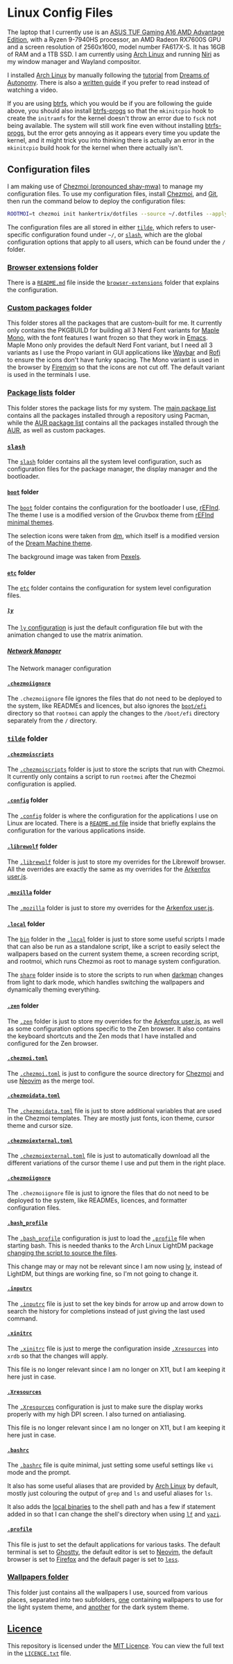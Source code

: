 # Linux Config Files

The laptop that I currently use is an
[ASUS TUF Gaming A16 AMD Advantage Edition](https://www.asus.com/laptops/for-gaming/tuf-gaming/asus-tuf-gaming-a16-advantage-edition-2023/),
with a Ryzen 9-7940HS processor, an AMD Radeon RX7600S GPU
and a screen resolution of 2560x1600, model number FA617X-S.
It has 16GB of RAM and a 1TB SSD.
I am currently using [Arch Linux](https://archlinux.org/)
and running [Niri](https://github.com/YaLTeR/niri/)
as my window manager and Wayland compositor.

I installed [Arch Linux](https://archlinux.org/)
by manually following the
[tutorial](https://www.youtube.com/watch?v=YC7NMbl4goo)
from [Dreams of Autonomy](https://www.youtube.com/@dreamsofautonomy).
There is also a
[written guide](https://github.com/dreamsofautonomy/arch-from-scratch)
if you prefer to read instead of watching a video.

If you are using [btrfs](https://btrfs.readthedocs.io/en/latest/index.html),
which you would be if you are following the guide above,
you should also install [btrfs-progs](https://github.com/kdave/btrfs-progs)
so that the `mkinitcpio` hook to create the `initramfs` for the kernel
doesn't throw an error due to `fsck` not being available.
The system will still work fine even without installing
[btrfs-progs](https://github.com/kdave/btrfs-progs),
but the error gets annoying as it appears every time you update the kernel,
and it might trick you into thinking there is actually an error in the
`mkinitcpio` build hook for the kernel when there actually isn't.

## Configuration files

I am making use of [Chezmoi (pronounced shay-mwa)](https://www.chezmoi.io/)
to manage my configuration files. To use my configuration files,
install [Chezmoi](https://www.chezmoi.io/install/),
and [Git](https://git-scm.com/),
then run the command below to deploy the configuration files:

```sh
ROOTMOI=t chezmoi init hankertrix/dotfiles --source ~/.dotfiles --apply
```

The configuration files are all stored in either [`tilde`](./tilde/),
which refers to user-specific configuration found under `~/`,
or [`slash`](./slash/), which are the global configuration options
that apply to all users, which can be found under the `/` folder.

### [Browser extensions](./browser-extensions/) folder

There is a [`README.md`](./browser-extensions/README.md) file
inside the [`browser-extensions`](./browser-extensions/)
folder that explains the configuration.

### [Custom packages](./custom-packages/) folder

This folder stores all the packages that are custom-built for me.
It currently only contains the PKGBUILD for building all 3
Nerd Font variants for [Maple Mono](https://github.com/subframe7536/Maple-font),
with the font features I want frozen so that they work in
[Emacs](https://www.gnu.org/software/emacs/).
Maple Mono only provides the default Nerd Font variant, but
I need all 3 variants as I use the Propo variant in GUI applications
like [Waybar](https://github.com/Alexays/Waybar) and
[Rofi](https://github.com/davatorium/rofi) to ensure the icons
don't have funky spacing.
The Mono variant is used in the browser by
[Firenvim](https://github.com/glacambre/firenvim) so that the icons
are not cut off.
The default variant is used in the terminals I use.

### [Package lists](./package-lists/) folder

This folder stores the package lists for my system.
The [main package list](./package-lists/pkglist.txt) contains all the packages
installed through a repository using Pacman, while the
[AUR package list](./package-lists/aur-pkglist.txt) contains all the packages
installed through the [AUR](https://aur.archlinux.org),
as well as custom packages.

### [`slash`](./slash/)

The [`slash`](./slash/) folder contains all the system level configuration,
such as configuration files for the package manager, the display manager
and the bootloader.

#### [`boot`](./slash/boot/) folder

The [`boot`](./slash/boot/) folder contains the configuration for
the bootloader I use, [rEFInd](https://www.rodsbooks.com/refind/).
The theme I use is a modified version of the Gruvbox theme from
[rEFInd minimal themes](https://github.com/quantrancse/rEFInd-minimal-themes).

The selection icons were taken from [dm](https://github.com/mustaqimM/dm),
which itself is a modified version of the
[Dream Machine theme](https://github.com/Lindstream/dm-refind-theme).

The background image was taken from
[Pexels](https://www.pexels.com/photo/planet-earth-in-black-background-12990385/).

#### [`etc`](./slash/etc/) folder

The [`etc`](./slash/etc/) folder contains the configuration for
system level configuration files.

##### [`ly`](./slash/etc/ly/)

The [`ly` configuration](./slash/etc/ly/config.ini) is just
the default configuration file but with the animation changed
to use the matrix animation.

##### [Network Manager](./slash/etc/NetworkManager/)

The Network manager configuration

#### [`.chezmoiignore`](./slash/.chezmoiignore)

The `.chezmoiignore` file ignores the files that do not need to be
deployed to the system, like READMEs and licences,
but also ignores the [`boot/efi`](slash/boot/efi) directory
so that `rootmoi` can apply the changes to the `/boot/efi` directory
separately from the `/` directory.

### [`tilde`](./tilde/) folder

#### [`.chezmoiscripts`](./tilde/.chezmoiscripts/)

The [`.chezmoiscripts`](./tilde/.chezmoiscripts/) folder is just to store
the scripts that run with Chezmoi. It currently only contains
a script to run `rootmoi` after the Chezmoi configuration is applied.

#### [`.config`](./tilde/dot_config/) folder

The [`.config`](./tilde/dot_config/) folder is where the configuration
for the applications I use on Linux are located.
There is a [`README.md` file](./tilde/dot_config/) inside that
briefly explains the configuration for the various applications inside.

#### [`.librewolf`](./tilde/dot_librewolf/) folder

The [`.librewolf`](./tilde/dot_librewolf/) folder is just to store my
overrides for the Librewolf browser.
All the overrides are exactly the same as my overrides for the
[Arkenfox user.js](https://github.com/arkenfox/user.js).

#### [`.mozilla`](./tilde/dot_mozilla/) folder

The [`.mozilla`](./tilde/dot_mozilla/) folder is just to store my overrides
for the [Arkenfox user.js](https://github.com/arkenfox/user.js).

#### [`.local`](./tilde/dot_local/) folder

The [`bin`](./tilde/dot_local/bin/) folder in the
[`.local`](./tilde/dot_local/) folder is just to store some useful scripts
I made that can also be run as a standalone script,
like a script to easily select the wallpapers based on
the current system theme, a screen recording script,
and rootmoi, which runs Chezmoi as root to manage
system configuration.

The [`share`](./tilde/dot_local/share/) folder inside is to store
the scripts to run when [darkman](https://gitlab.com/WhyNotHugo/darkman)
changes from light to dark mode, which handles switching the wallpapers
and dynamically theming everything.

#### [`.zen`](./tilde/dot_zen/) folder

The [`.zen`](./tilde/dot_zen/) folder is just to store my overrides for the
[Arkenfox user.js](https://github.com/arkenfox/user.js), as well as
some configuration options specific to the Zen browser.
It also contains the keyboard shortcuts and the Zen mods that
I have installed and configured for the Zen browser.

#### [`.chezmoi.toml`](./tilde/.chezmoi.toml.tmpl)

The [`.chezmoi.toml`](./tilde/.chezmoi.toml.tmpl) is just to configure
the source directory for [Chezmoi](https://www.chezmoi.io/)
and use [Neovim](https://neovim.io/) as the merge tool.

#### [`.chezmoidata.toml`](./tilde/.chezmoidata.toml)

The [`.chezmoidata.toml`](./tilde/.chezmoidata.toml) file is just to store
additional variables that are used in the Chezmoi templates.
They are mostly just fonts, icon theme, cursor theme and cursor size.

#### [`.chezmoiexternal.toml`](./tilde/.chezmoiexternal.toml)

The [`.chezmoiexternal.toml`](./tilde/.chezmoiexternal.toml) file is just to
automatically download all the different variations of the cursor theme
I use and put them in the right place.

#### [`.chezmoiignore`](./tilde/.chezmoiignore)

The `.chezmoiignore` file is just to ignore the files that do not need to be
deployed to the system, like READMEs, licences,
and formatter configuration files.

#### [`.bash_profile`](./tilde/dot_bash_profile)

The [`.bash_profile`](./tilde/dot_bash_profile) configuration is just to
load the [`.profile`](./tilde/executable_dot_profile) file
when starting bash.
This is needed thanks to the Arch Linux LightDM package
[changing the script to source the files](https://gitlab.archlinux.org/archlinux/packaging/packages/lightdm/-/commit/75c048cabfe9693749f5f363ab6257400d954ffa).

This change may or may not be relevant since I am now using
[ly](https://codeberg.org/fairyglade/ly), instead of LightDM,
but things are working fine, so I'm not going to change it.

#### [`.inputrc`](./tilde/dot_inputrc)

The [`.inputrc`](./tilde/dot_inputrc) file is just to set the key binds
for arrow up and arrow down to search the history for completions
instead of just giving the last used command.

#### [`.xinitrc`](./tilde/dot_xinitrc)

The [`.xinitrc`](./tilde/dot_xinitrc) file is just to merge the
configuration inside [`.Xresources`](./tilde/executable_dot_Xresources)
into `xrdb` so that the changes will apply.

This file is no longer relevant since I am no longer on X11,
but I am keeping it here just in case.

#### [`.Xresources`](./tilde/executable_dot_Xresources)

The [`.Xresources`](./tilde/executable_dot_Xresources)
configuration is just to make sure
the display works properly with my high DPI screen.
I also turned on antialiasing.

This file is no longer relevant since I am no longer on X11,
but I am keeping it here just in case.

#### [`.bashrc`](./tilde/executable_dot_bashrc)

The [`.bashrc`](./tilde/executable_dot_bashrc) file is quite minimal,
just setting some useful settings like `vi` mode and the prompt.

It also has some useful aliases that are provided by
[Arch Linux](https://archlinux.org/) by default, mostly just colouring
the output of `grep` and `ls` and useful aliases for `ls`.

It also adds the [local binaries](./tilde/dot_local/bin/) to the shell path and
has a few if statement added in so that I can change the shell's directory
when using [`lf`](https://github.com/gokcehan/lf) and
[`yazi`](https://yazi-rs.github.io/).

#### [`.profile`](./tilde/executable_dot_profile)

This file is just to set the default applications for various tasks.
The default terminal is set to
[Ghostty](https://sw.kovidgoyal.net/kitty/),
the default editor is set to
[Neovim](https://neovim.io/),
the default browser is set to
[Firefox](https://www.mozilla.org/en-US/firefox/) and
the default pager is set to
[`less`](https://www.greenwoodsoftware.com/less/).

### [Wallpapers folder](./tilde/wallpapers/)

This folder just contains all the wallpapers I use,
sourced from various places, separated into two subfolders,
[one](./tilde/wallpapers/light/) containing wallpapers to use for the
light system theme,
and [another](./tilde/wallpapers/dark/) for the dark system theme.

## [Licence](LICENCE.txt)

This repository is licensed under the [MIT Licence](LICENCE.txt).
You can view the full text in the [`LICENCE.txt`](LICENCE.txt) file.
